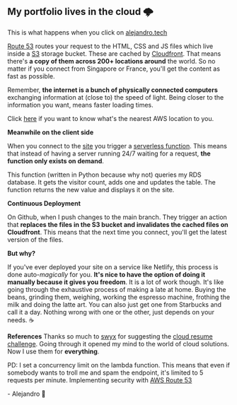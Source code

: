 ## My portfolio lives in the cloud 🌩

This is what happens when you click on [alejandro.tech](http://alejandro.tech/)

[Route 53](https://aws.amazon.com/route53/) routes your request to the HTML, CSS and JS files which live inside a [S3](https://aws.amazon.com/s3/) storage bucket. These are cached by [Cloudfront](https://aws.amazon.com/cloudfront/). That means there's **a copy of them across 200+ locations around** the world. So no matter if you connect from Singapore or France, you'll get the content as fast as possible.

Remember, **the internet is a bunch of physically connected computers** exchanging information at (close to) the speed of light. Being closer to the information you want, means faster loading times.

Click [here](https://www.cloudping.info/) if you want to know what's the nearest AWS location to you.

**Meanwhile on the client side**

When you connect to the [site](http://alejandro.tech/) you trigger a [serverless function](https://aws.amazon.com/lambda/). This means that instead of having a server running 24/7 waiting for a request, **the function only exists on demand**.

This function (written in Python because why not) queries my RDS database. It gets the visitor count, adds one and updates the table. The function returns the new value and displays it on the site.

**Continuous Deployment**

On Github, when I push changes to the main branch. They trigger an action that **replaces the files in the S3 bucket and invalidates the cached files on Cloudfront**. This means that the next time you connect, you'll get the latest version of the files.

**But why?**

If you've ever deployed your site on a service like Netlify, this process is done auto-_magically_ for you. **It's nice to have the option of doing it manually because it gives you freedom**. It is a lot of work though. It's like going through the exhaustive process of making a late at home. Buying the beans, grinding them, weighing, working the espresso machine, frothing the milk and doing the latte art. You can also just get one from Starbucks and call it a day. Nothing wrong with one or the other, just depends on your needs. ☕️

**References**
Thanks so much to [swyx](https://twitter.com/swyx) for suggesting the [cloud resume challenge](https://forrestbrazeal.com/2020/04/23/the-cloud-resume-challenge/). Going through it opened my mind to the world of cloud solutions. Now I use them for **everything**.

PD: I set a concurrency limit on the lambda function. This means that even if somebody wants to troll me and spam the endpoint, it's limited to 5 requests per minute.
Implementing security with [AWS Route 53](https://www.youtube.com/watch?v=lB4DTqMEumY)

\- Alejandro 🧡
